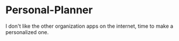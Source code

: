 # Personal-Planner
I don't like the other organization apps on the internet, time to make a personalized one.

